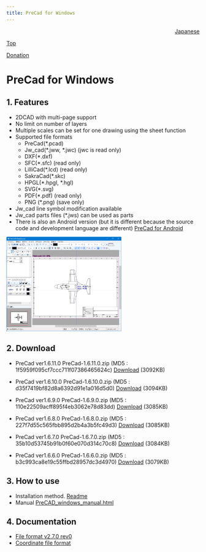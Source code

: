 ```yaml
---
title: PreCad for Windows
---
```


<div style="text-align: right"><a href=index.html>Japanese</a></div>

[Top](https://junkbulk.com)

[Donation](donate_en.html)

# PreCad for Windows

## 1. Features
- 2DCAD with multi-page support
- No limit on number of layers
- Multiple scales can be set for one drawing using the sheet function
- Supported file formats
   - PreCad(*.pcad)
   - Jw_cad(*.jww, *.jwc) (jwc is read only)
   - DXF(*.dxf)
   - SFC(*.sfc) (read only)
   - LilliCad(*.lcd) (read only)
   - SakraCad(*.skc)
   - HPGL(*.hpgl, *.hgl)
   - SVG(*.svg)
   - PDF(*.pdf) (read only)
   - PNG (*.png) (save only)
- Jw_cad line symbol modification available
- Jw_cad parts files (*.jws) can be used as parts
- There is also an Android version (but it is different because the source code and development language are different)
[PreCad for Android](https://play.google.com/store/apps/details?id=com.junkbulk.precad)

<a href="images/image001.png">
<img src="images/image001.png" href="images/image001.png" alt="sample image" width="300px">
</a>

## 2. Download

- PreCad ver1.6.11.0
PreCad-1.6.11.0.zip (MD5 : 1f5959f095cf7ccc711f07386465624c)
[Download](download/PreCad-1.6.11.0.zip)  (3092KB)

- PreCad ver1.6.10.0
PreCad-1.6.10.0.zip (MD5 : d35f7419bf82d8a6392d91e1a016d5d0)
[Download](download/PreCad-1.6.10.0.zip)  (3094KB)

- PreCad ver1.6.9.0
PreCad-1.6.9.0.zip (MD5 : 110e22509acff895f4eb3062e78d83dd)
[Download](download/PreCad-1.6.9.0.zip)  (3085KB)

- PreCad ver1.6.8.0
PreCad-1.6.8.0.zip (MD5 : 227f7d55c565fbb895d2b4a3b5fc49d3)
[Download](download/PreCad-1.6.8.0.zip)  (3085KB)

- PreCad ver1.6.7.0
PreCad-1.6.7.0.zip (MD5 : 35b10d53745b91b0f60e070d314c70c8)
[Download](download/PreCad-1.6.7.0.zip)  (3084KB)

- PreCad ver1.6.6.0
PreCad-1.6.6.0.zip (MD5 : b3c993ca8e19c55ffbd28957dc3d4970)
[Download](download/PreCad-1.6.6.0.zip)  (3079KB)

## 3. How to use
- Installation method.
[Readme](readme_en.html)
- Manual
[PreCAD_windows_manual.html](manual/en/PreCAD_windows_manual.html)


## 4. Documentation
- [File format v2.7.0 rev0](download/PreCadFormat_v2_7_0_rev0.html)
- [Coordinate file format](download/PrecoFormat_en.html)
